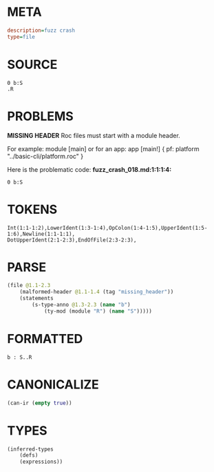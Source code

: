 # META
~~~ini
description=fuzz crash
type=file
~~~
# SOURCE
~~~roc
0 b:S
.R
~~~
# PROBLEMS
**MISSING HEADER**
Roc files must start with a module header.

For example:
        module [main]
or for an app:
        app [main!] { pf: platform "../basic-cli/platform.roc" }

Here is the problematic code:
**fuzz_crash_018.md:1:1:1:4:**
```roc
0 b:S
```


# TOKENS
~~~zig
Int(1:1-1:2),LowerIdent(1:3-1:4),OpColon(1:4-1:5),UpperIdent(1:5-1:6),Newline(1:1-1:1),
DotUpperIdent(2:1-2:3),EndOfFile(2:3-2:3),
~~~
# PARSE
~~~clojure
(file @1.1-2.3
	(malformed-header @1.1-1.4 (tag "missing_header"))
	(statements
		(s-type-anno @1.3-2.3 (name "b")
			(ty-mod (module "R") (name "S")))))
~~~
# FORMATTED
~~~roc
b : S..R
~~~
# CANONICALIZE
~~~clojure
(can-ir (empty true))
~~~
# TYPES
~~~clojure
(inferred-types
	(defs)
	(expressions))
~~~
